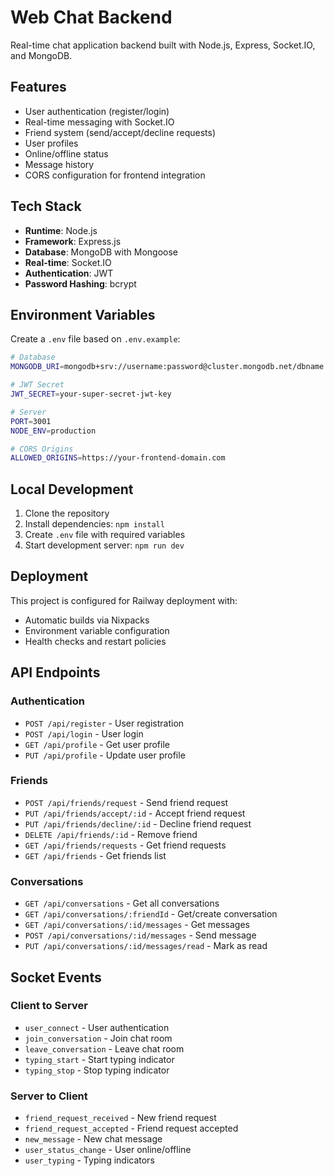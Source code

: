 # Web Chat Backend

Real-time chat application backend built with Node.js, Express, Socket.IO, and MongoDB.

## Features

- User authentication (register/login)
- Real-time messaging with Socket.IO
- Friend system (send/accept/decline requests)
- User profiles
- Online/offline status
- Message history
- CORS configuration for frontend integration

## Tech Stack

- **Runtime**: Node.js
- **Framework**: Express.js
- **Database**: MongoDB with Mongoose
- **Real-time**: Socket.IO
- **Authentication**: JWT
- **Password Hashing**: bcrypt

## Environment Variables

Create a `.env` file based on `.env.example`:

```bash
# Database
MONGODB_URI=mongodb+srv://username:password@cluster.mongodb.net/dbname

# JWT Secret
JWT_SECRET=your-super-secret-jwt-key

# Server
PORT=3001
NODE_ENV=production

# CORS Origins
ALLOWED_ORIGINS=https://your-frontend-domain.com
```

## Local Development

1. Clone the repository
2. Install dependencies: `npm install`
3. Create `.env` file with required variables
4. Start development server: `npm run dev`

## Deployment

This project is configured for Railway deployment with:
- Automatic builds via Nixpacks
- Environment variable configuration
- Health checks and restart policies

## API Endpoints

### Authentication
- `POST /api/register` - User registration
- `POST /api/login` - User login
- `GET /api/profile` - Get user profile
- `PUT /api/profile` - Update user profile

### Friends
- `POST /api/friends/request` - Send friend request
- `PUT /api/friends/accept/:id` - Accept friend request
- `PUT /api/friends/decline/:id` - Decline friend request
- `DELETE /api/friends/:id` - Remove friend
- `GET /api/friends/requests` - Get friend requests
- `GET /api/friends` - Get friends list

### Conversations
- `GET /api/conversations` - Get all conversations
- `GET /api/conversations/:friendId` - Get/create conversation
- `GET /api/conversations/:id/messages` - Get messages
- `POST /api/conversations/:id/messages` - Send message
- `PUT /api/conversations/:id/messages/read` - Mark as read

## Socket Events

### Client to Server
- `user_connect` - User authentication
- `join_conversation` - Join chat room
- `leave_conversation` - Leave chat room
- `typing_start` - Start typing indicator
- `typing_stop` - Stop typing indicator

### Server to Client
- `friend_request_received` - New friend request
- `friend_request_accepted` - Friend request accepted
- `new_message` - New chat message
- `user_status_change` - User online/offline
- `user_typing` - Typing indicators
